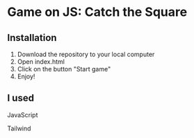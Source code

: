 # Game on JS: Catch the Square

## Installation

1. Download the repository to your local computer
2. Open index.html
3. Click on the button "Start game"
4. Enjoy!

## I used

JavaScript

Tailwind
